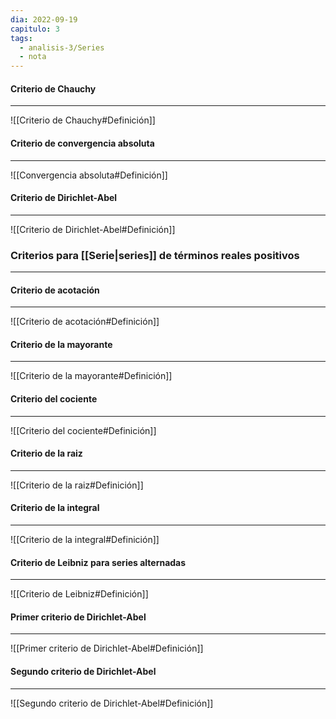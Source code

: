 ```yaml
---
dia: 2022-09-19
capitulo: 3
tags:
  - analisis-3/Series
  - nota
---
```

#### Criterio de Chauchy
---
![[Criterio de Chauchy#Definición]]


#### Criterio de convergencia absoluta
---
![[Convergencia absoluta#Definición]]


#### Criterio de Dirichlet-Abel
---
![[Criterio de Dirichlet-Abel#Definición]]


### Criterios para [[Serie|series]] de términos reales positivos
---

#### Criterio de acotación
---
![[Criterio de acotación#Definición]]


#### Criterio de la mayorante
---
![[Criterio de la mayorante#Definición]]


#### Criterio del cociente
---
![[Criterio del cociente#Definición]]


#### Criterio de la raiz
---
![[Criterio de la raiz#Definición]]


#### Criterio de la integral
---
![[Criterio de la integral#Definición]]


#### Criterio de Leibniz para series alternadas
---
![[Criterio de Leibniz#Definición]]


#### Primer criterio de Dirichlet-Abel
---
![[Primer criterio de Dirichlet-Abel#Definición]]


#### Segundo criterio de Dirichlet-Abel
---
![[Segundo criterio de Dirichlet-Abel#Definición]]